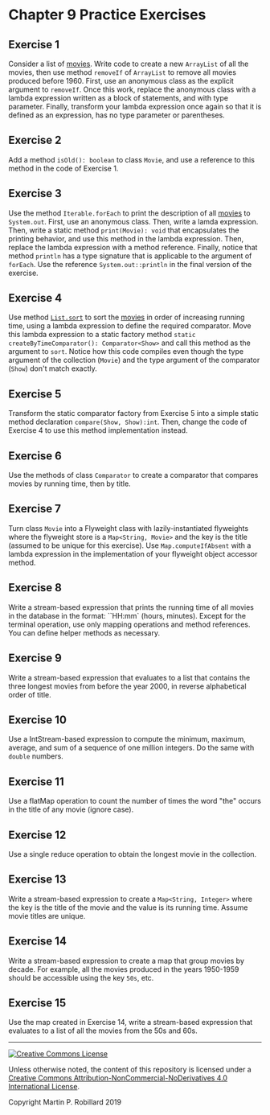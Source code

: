 # Chapter 9 Practice Exercises

## Exercise 1

Consider a list of [movies](../solutions-code/chapter9/Movies.java). Write code to create a new `ArrayList` of all the movies, then use method `removeIf` of `ArrayList` to remove all movies produced before 1960. First, use an anonymous class as the explicit argument to `removeIf`. Once this work, replace the anonymous class with a lambda expression written as a block of statements, and with type parameter. Finally, transform your lambda expression once again so that it is defined as an expression, has no type parameter or parentheses.

## Exercise 2

Add a method `isOld(): boolean` to class `Movie`, and use a reference to this method in the code of Exercise 1.

## Exercise 3

Use the method `Iterable.forEach` to print the description of all [movies](../solutions-code/chapter9/Movies.java) to `System.out`. First, use an anonymous class. Then, write a lamda expression. Then, write a static method `print(Movie): void` that encapsulates the printing behavior, and use this method in the lambda expression. Then, replace the lambda expression with a method reference. Finally, notice that method `println` has a type signature that is applicable to the argument of `forEach`. Use the reference `System.out::println` in the final version of the exercise.

## Exercise 4

Use method [`List.sort`](https://docs.oracle.com/javase/8/docs/api/java/util/List.html#sort-java.util.Comparator-) to sort the [movies](../solutions-code/chapter9/Movies.java) in order of increasing running time, using a lambda expression to define the required comparator. Move this lambda expression to a static factory method `static createByTimeComparator(): Comparator<Show>` and call this method as the argument to `sort`. Notice how this code compiles even though the type argument of the collection (`Movie`) and the type argument of the comparator (`Show`) don't match exactly. 

## Exercise 5

Transform the static comparator factory from Exercise 5 into a simple static method declaration `compare(Show, Show):int`. Then, change the code of Exercise 4 to use this method implementation instead.

## Exercise 6

Use the methods of class `Comparator` to create a comparator that compares movies by running time, then by title.

## Exercise 7

Turn class `Movie` into a Flyweight class with lazily-instantiated flyweights where the flyweight store is a `Map<String, Movie>` and the key is the title (assumed to be unique for this exercise). Use `Map.computeIfAbsent` with a lambda expression in the implementation of your flyweight object accessor method.

## Exercise 8

Write a stream-based expression that prints the running time of all movies in the database in the format: ``HH:mm` (hours, minutes). Except for the terminal operation, use only mapping operations and method references. You can define helper methods as necessary.

## Exercise 9

Write a stream-based expression that evaluates to a list that contains the three longest movies from before the year 2000, in reverse alphabetical order of title.

## Exercise 10

Use a IntStream-based expression to compute the minimum, maximum, average, and sum of a sequence of one million integers. Do the same with `double` numbers.

## Exercise 11

Use a flatMap operation to count the number of times the word "the" occurs in the title of any movie (ignore case).

## Exercise 12

Use a single reduce operation to obtain the longest movie in the collection.

## Exercise 13

Write a stream-based expression to create a `Map<String, Integer>` where the key is the title of the movie and the value is its running time. Assume movie titles are unique.

## Exercise 14

Write a stream-based expression to create a map that group movies by decade. For example, all the movies produced in the years 1950-1959 should be accessible using the key `50s`, etc.

## Exercise 15

Use the map created in Exercise 14, write a stream-based expression that evaluates to a list of all the movies from the 50s and 60s.


---
<a rel="license" href="http://creativecommons.org/licenses/by-nc-nd/4.0/"><img alt="Creative Commons License" style="border-width:0" src="https://i.creativecommons.org/l/by-nc-nd/4.0/88x31.png" /></a>

Unless otherwise noted, the content of this repository is licensed under a <a rel="license" href="http://creativecommons.org/licenses/by-nc-nd/4.0/">Creative Commons Attribution-NonCommercial-NoDerivatives 4.0 International License</a>. 

Copyright Martin P. Robillard 2019
